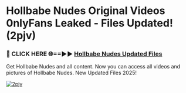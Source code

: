 # Hollbabe Nudes Original Videos 0nlyFans Leaked - Files Updated! (2pjv)

<h3>🔴 CLICK HERE 🌐==►► <a href="https://tinyurl.com/4mcuefdz" rel="nofollow">Hollbabe Nudes Updated Files</a></h3>

Get Hollbabe Nudes and all content. Now you can access all videos and pictures of Hollbabe Nudes. New Updated Files 2025!

[![2pjv](https://i.imgur.com/StAQSOY.gif)](https://tinyurl.com/4mcuefdz)
